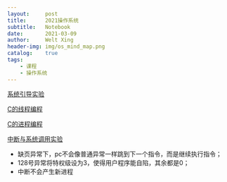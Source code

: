 ```yaml
---
layout:     post
title:      2021操作系统
subtitle:   Notebook
date:       2021-03-09
author:     Welt Xing
header-img: img/os_mind_map.png
catalog:    true
tags:
    - 课程
    - 操作系统
---
```


[系统引导实验](https://welts.xyz/2021/03/11/lab1/)

[C的线程编程](https://welts.xyz/2021/03/16/multi_thread/)

[C的进程编程](https://welts.xyz/2021/03/16/multi_process/)

[中断与系统调用实验](https://welts.xyz/2021/04/09/lab2/)

* 缺页异常下，pc不会像普通异常一样跳到下一个指令，而是继续执行指令；
* 128号异常将特权级设为3，使得用户程序能自陷，其余都是0；
* 中断不会产生新进程
